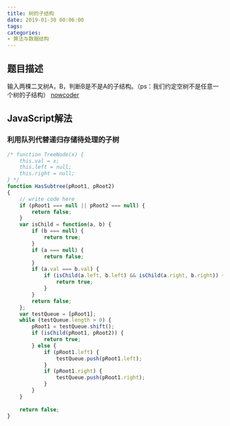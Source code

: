 ```yaml
---
title: 树的子结构
date: 2019-01-30 00:06:00
tags:
categories:
- 算法与数据结构
---
```


## 题目描述
输入两棵二叉树A，B，判断B是不是A的子结构。（ps：我们约定空树不是任意一个树的子结构）
[nowcoder](https://www.nowcoder.com/practice/6e196c44c7004d15b1610b9afca8bd88?tpId=13&tqId=11170&tPage=1&rp=1&ru=%2Fta%2Fcoding-interviews&qru=%2Fta%2Fcoding-interviews%2Fquestion-ranking)


## JavaScript解法

### 利用队列代替递归存储待处理的子树

```javascript
/* function TreeNode(x) {
    this.val = x;
    this.left = null;
    this.right = null;
} */
function HasSubtree(pRoot1, pRoot2)
{
    // write code here
    if (pRoot1 === null || pRoot2 === null) {
        return false;
    }
    var isChild = function(a, b) {
        if (b === null) {
            return true;
        }
        if (a === null) {
            return false;
        }
        if (a.val === b.val) {
            if (isChild(a.left, b.left) && isChild(a.right, b.right)) {
                return true;
            }
        }
        return false;
    };
    var testQueue = [pRoot1];
    while (testQueue.length > 0) {
        pRoot1 = testQueue.shift();
        if (isChild(pRoot1, pRoot2)) {
            return true;
        } else {
            if (pRoot1.left) {
                testQueue.push(pRoot1.left);
            }
            if (pRoot1.right) {
                testQueue.push(pRoot1.right);
            }
        }
    }
    
    return false;
}
```